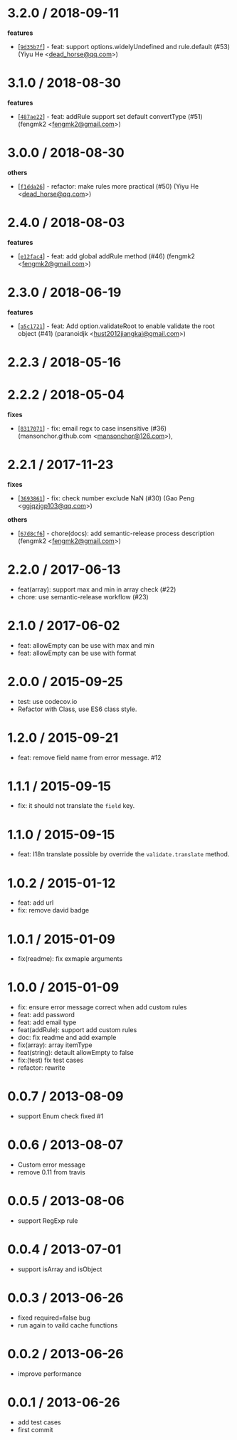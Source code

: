 
3.2.0 / 2018-09-11
==================

**features**
  * [[`9d35b7f`](http://github.com/node-modules/parameter/commit/9d35b7fda2b21bf59d4ba036f7b75874d82ca9ad)] - feat: support options.widelyUndefined and rule.default (#53) (Yiyu He <<dead_horse@qq.com>>)

3.1.0 / 2018-08-30
==================

**features**
  * [[`487ae22`](http://github.com/node-modules/parameter/commit/487ae229df85b235761bfbb402826baaf61f29bb)] - feat: addRule support set default convertType (#51) (fengmk2 <<fengmk2@gmail.com>>)

3.0.0 / 2018-08-30
==================

**others**
  * [[`f1dda26`](http://github.com/node-modules/parameter/commit/f1dda26ac3697c63a7e344228b7aed7bb55b3931)] - refactor: make rules more practical (#50) (Yiyu He <<dead_horse@qq.com>>)

2.4.0 / 2018-08-03
==================

**features**
  * [[`e12fac4`](http://github.com/node-modules/parameter/commit/e12fac4d1681e51b02193defd5acb9e4864138dd)] - feat: add global addRule method (#46) (fengmk2 <<fengmk2@gmail.com>>)

2.3.0 / 2018-06-19
==================

**features**
  * [[`a5c1721`](http://github.com/node-modules/parameter/commit/a5c172179071aaaafb6fac604bc6bf4ebb0c8d98)] - feat: Add option.validateRoot to enable validate the root object (#41) (paranoidjk <<hust2012jiangkai@gmail.com>>)

2.2.3 / 2018-05-16
==================

2.2.2 / 2018-05-04
==================

**fixes**
  * [[`8317071`](http://github.com/node-modules/parameter/commit/83170710bbc88b1d7267cba6b9eae764a1e5fd36)] - fix: email regx to case insensitive (#36) (mansonchor.github.com <<mansonchor@126.com>>),

2.2.1 / 2017-11-23
==================

**fixes**
  * [[`3693861`](http://github.com/node-modules/parameter/commit/3693861897e2d207edf791f56db51820f76588b2)] - fix: check number  exclude NaN (#30) (Gao Peng <<ggjqzjgp103@qq.com>>)

**others**
  * [[`67d8cf6`](http://github.com/node-modules/parameter/commit/67d8cf6269abe4fdf3480b6c25cd08b67868ed11)] - chore(docs): add semantic-release process description (fengmk2 <<fengmk2@gmail.com>>)

2.2.0 / 2017-06-13
==================

  * feat(array): support max and min in array check (#22)
  * chore: use semantic-release workflow (#23)

2.1.0 / 2017-06-02
==================

  * feat: allowEmpty can be use with max and min
  * feat: allowEmpty can be use with format

2.0.0 / 2015-09-25
==================

 * test: use codecov.io
 * Refactor with Class, use ES6 class style.

1.2.0 / 2015-09-21
==================

 * feat: remove field name from error message. #12

1.1.1 / 2015-09-15
==================

 * fix: it should not translate the `field` key.

1.1.0 / 2015-09-15
==================

 * feat: I18n translate possible by override the `validate.translate` method.

1.0.2 / 2015-01-12
==================

 * feat: add url
 * fix: remove david badge

1.0.1 / 2015-01-09
==================

  * fix(readme): fix exmaple arguments

1.0.0 / 2015-01-09
==================

 * fix: ensure error message correct when add custom rules
 * feat: add password
 * feat: add email type
 * feat(addRule): support add custom rules
 * doc: fix readme and add example
 * fix(array): array itemType
 * feat(string): detault allowEmpty to false
 * fix:(test) fix test cases
 * refactor: rewrite

0.0.7 / 2013-08-09
==================

  * support Enum check fixed #1

0.0.6 / 2013-08-07
==================

  * Custom error message
  * remove 0.11 from travis

0.0.5 / 2013-08-06
==================

  * support RegExp rule

0.0.4 / 2013-07-01
==================

  * support isArray and isObject

0.0.3 / 2013-06-26
==================

  * fixed required=false bug
  * run again to vaild cache functions

0.0.2 / 2013-06-26
==================

  * improve performance

0.0.1 / 2013-06-26
==================

  * add test cases
  * first commit
